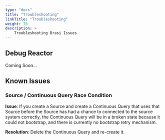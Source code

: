 ```yaml
---
type: "docs"
title: "Troubleshooting"
linkTitle: "Troubleshooting"
weight: 70
description: >
    Troubleshooting Drasi Issues
---
```


## Debug Reactor
Coming Soon...

## Known Issues

### Source / Continuous Query Race Condition
**Issue**: If you create a Source and create a Continuous Query that uses that Source before the Source has had a chance to connected to the source system correctly, the Continuous Query will be in a broken state because it could not bootstrap, and there is currently no bootstrap retry mechanism.

**Resolution**: Delete the Continuous Query and re-create it.